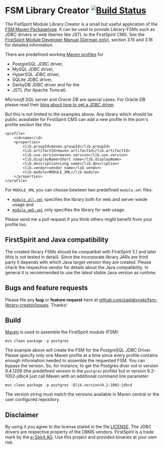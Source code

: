 # FSM Library Creator [![Build Status](https://travis-ci.org/zaplatynski/fsm-library-creator.svg?branch=master)](https://travis-ci.org/zaplatynski/fsm-library-creator)

The FistSpirit Module Library Creator is a small but useful application of the [FSM Maven Packagetype](https://github.com/zaplatynski/fsm-packagetype). It can be used to provide Library-FSMs such as JDBC drivers or web liberies like JSTL to the FirstSpirit CMS. See the [FirstSpirit Module Developer Manual (German only)](http://www.e-spirit.com/odfs52/dokumentation/fuer-entwickler/MDEV_DE_FirstSpirit_ModuleDeveloper.pdf), section 3.15 and 3.16 for detailed information.

There are predefined working [Maven profiles](pom.xml) for
- PostgreSQL JDBC driver,
- MySQL JDBC driver,
- HyperSQL JDBC driver,
- SQLite JDBC driver,
- DerbyDB JDBC driver and for the
- JSTL (for Apache Tomcat).

*Microsoft SQL* server and *Oracle DB* are special cases. For Oracle DB please read their [blog about how to get a JDBC driver](https://blogs.oracle.com/dev2dev/entry/how_to_get_oracle_jdbc).

But this is not limited to the examples above. Any library which should be public avaialable for FirstSpirit CMS can add a new profile in the pom's profile section like this:
```
<profile>
    <id>name</id>
    <properties>
        <lib.groupId>maven.groupId</lib.groupId>
        <lib.artifactId>maven.artifactId</lib.artifactId>
        <lib.use.version>maven.version</lib.use.version>
        <lib.displayName>Short name</lib.displayName>
        <lib.description>Long name</lib.description>
        <lib.vendor>vendor name</lib.vendor>
        <lib.module>MODULE_XML</lib.module>
    </properties>
</profile>
```
For `MODULE_XML` you can choose bewteen two predefined `module.xml` files:
- [`module_all.xml`](src/main/resources/module_all.xml) specifies the library both for web and server wiede usage and
- [`module_web.xml`](src/main/resources/module_web.xml) only specifies the library for web usage.

Please send me a pull request if you think others might benefit from your profile too.

## FirstSpirit and Java compatibility

The created library FSMs should be compatibel with FirstSpirit 5.1 and later (this is not tested in detail). Since the incorporate library JARs are third party it depends with which Java target version they are created. Please check the respective vendor for details about the Java compatibility. In general it is recommended to use the latest stable Java version as runtime.

## Bugs and feature requests

Please file any **bug** or **feature request** here at [github.com/zaplatynski/fsm-library-creator/issues](https://github.com/zaplatynski/fsm-library-creator/issues). Thanks!
 
## Build

[Maven](http://maven.apache.org/) is used to assemble the FirstSpirit module (FSM):
```
mvn clean package -p postgres
```
The example above will create the FSM for the PostgreSQL JDBC Driver. Please specify only one Maven profile at a time since every profile contains enough information needed to assemble the requested FSM.
You can bypass the version. So, for instance, to get the Postgres diver not in version 9.4.1209 (the predefined version in the `postgres` profile) but in version 9.2-1002-jdbc4 just call Maven with an additional command line parameter:
```
mvn clean package -p postgres -Dlib.version=9.2-1002-jdbc4
```
The version string must match the versions available in Maven central or the user configured repository.

##  Disclaimer

By using it you agree to the license stated in the file [LICENSE](LICENSE). The JDBC drivers are respective property of the DBMS vendors. FirstSpirit is a trade mark by the [e-Spirit AG](http://www.e-spirit.com/).
Use this project and provided binaries at your own risk.

